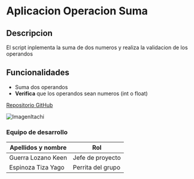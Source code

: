 # Aplicacion Operacion Suma
## Descripcion
El script inplementa la suma de dos numeros y realiza la validacion de los operandos 
## Funcionalidades
- Suma dos operandos
- **Verifica** que los operandos sean numeros (int o float)
  
[Repositorio GitHub](https://github.com/KeenGL/operacion_suma.git)
  
![ImagenItachi](https://i.pinimg.com/736x/d8/cc/75/d8cc755350c54d4f611d3b5bcadf0b8f.jpg)

### Equipo de desarrollo

| Apellidos y nombre | Rol |
| ------------------ | --- |
| Guerra Lozano Keen | Jefe de proyecto |
| Espinoza Tiza Yago | Perrita del grupo |


